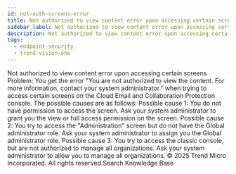 ```yaml
---
id: not-auth-screens-error
title: Not authorized to view content error upon accessing certain screens
sidebar_label: Not authorized to view content error upon accessing certain screens
description: Not authorized to view content error upon accessing certain screens
tags:
  - endpoint-security
  - trend-vision-one
---
```


 Not authorized to view content error upon accessing certain screens Problem: You get the error "You are not authorized to view the content. For more information, contact your system administrator." when trying to access certain screens on the Cloud Email and Collaboration Protection console. The possible causes are as follows: Possible cause 1: You do not have permission to access the screen. Ask your system administrator to grant you the view or full access permission on the screen. Possible cause 2: You try to access the "Administration" screen but do not have the Global administrator role. Ask your system administrator to assign you the Global administrator role. Possible cause 3: You try to access the classic console, but are not authorized to manage all organizations. Ask your system administrator to allow you to manage all organizations. © 2025 Trend Micro Incorporated. All rights reserved.Search Knowledge Base
